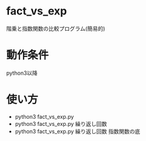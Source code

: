 # fact_vs_exp
階乗と指数関数の比較プログラム(簡易的)

# 動作条件
python3以降

# 使い方
- python3 fact_vs_exp.py
- python3 fact_vs_exp.py 繰り返し回数
- python3 fact_vs_exp.py 繰り返し回数 指数関数の底
